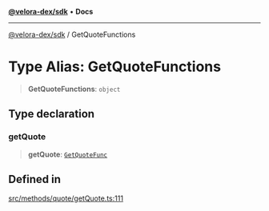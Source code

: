 [**@velora-dex/sdk**](../README.md) • **Docs**

***

[@velora-dex/sdk](../globals.md) / GetQuoteFunctions

# Type Alias: GetQuoteFunctions

> **GetQuoteFunctions**: `object`

## Type declaration

### getQuote

> **getQuote**: [`GetQuoteFunc`](../-internal-/interfaces/GetQuoteFunc.md)

## Defined in

[src/methods/quote/getQuote.ts:111](https://github.com/VeloraDEX/sdk/blob/feat/extend_delta_orders_filtering/src/methods/quote/getQuote.ts#L111)
